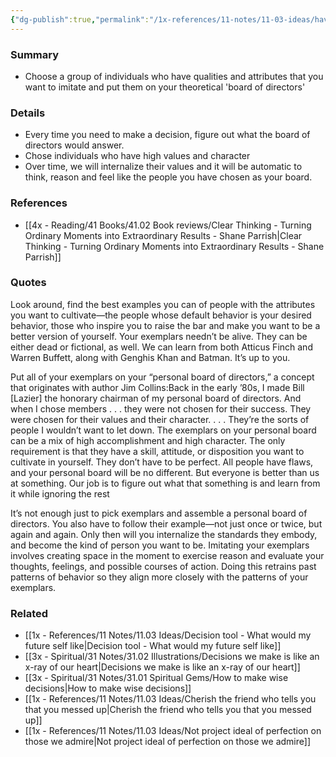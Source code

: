 ```yaml
---
{"dg-publish":true,"permalink":"/1x-references/11-notes/11-03-ideas/have-a-personal-board-of-directors-as-role-models-and-decision-makers/","title":"Have a personal board of directors as role models and decision makers","dgShowBacklinks":false}
---
```



### Summary
- Choose a group of individuals who have qualities and attributes that you want to imitate and put them on your theoretical 'board of directors'

### Details
- Every time you need to make a decision, figure out what the board of directors would answer. 
- Chose individuals who have high values and character
- Over time, we will internalize their values and it will be automatic to think, reason and feel like the people you have chosen as your board.

### References
- [[4x - Reading/41 Books/41.02 Book reviews/Clear Thinking - Turning Ordinary Moments into Extraordinary Results - Shane  Parrish\|Clear Thinking - Turning Ordinary Moments into Extraordinary Results - Shane  Parrish]]

### Quotes
Look around, find the best examples you can of people with the attributes you want to cultivate—the people whose default behavior is your desired behavior, those who inspire you to raise the bar and make you want to be a better version of yourself. Your exemplars needn’t be alive. They can be either dead or fictional, as well. We can learn from both Atticus Finch and Warren Buffett, along with Genghis Khan and Batman. It’s up to you.

Put all of your exemplars on your “personal board of directors,” a concept that originates with author Jim Collins:Back in the early ’80s, I made Bill [Lazier] the honorary chairman of my personal board of directors. And when I chose members . . . they were not chosen for their success. They were chosen for their values and their character. . . . They’re the sorts of people I wouldn’t want to let down.  The exemplars on your personal board can be a mix of high accomplishment and high character. The only requirement is that they have a skill, attitude, or disposition you want to cultivate in yourself. They don’t have to be perfect. All people have flaws, and your personal board will be no different. But everyone is better than us at something. Our job is to figure out what that something is and learn from it while ignoring the rest

It’s not enough just to pick exemplars and assemble a personal board of directors. You also have to follow their example—not just once or twice, but again and again. Only then will you internalize the standards they embody, and become the kind of person you want to be. Imitating your exemplars involves creating space in the moment to exercise reason and evaluate your thoughts, feelings, and possible courses of action. Doing this retrains past patterns of behavior so they align more closely with the patterns of your exemplars.

### Related
- [[1x - References/11 Notes/11.03 Ideas/Decision tool - What would my future self like\|Decision tool - What would my future self like]]
- [[3x - Spiritual/31 Notes/31.02 Illustrations/Decisions we make is like an x-ray of our heart\|Decisions we make is like an x-ray of our heart]]
- [[3x - Spiritual/31 Notes/31.01 Spiritual Gems/How to make wise decisions\|How to make wise decisions]]
- [[1x - References/11 Notes/11.03 Ideas/Cherish the friend who tells you that you messed up\|Cherish the friend who tells you that you messed up]]
- [[1x - References/11 Notes/11.03 Ideas/Not project ideal of perfection on those we admire\|Not project ideal of perfection on those we admire]]